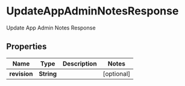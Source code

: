 

# UpdateAppAdminNotesResponse

Update App Admin Notes Response

## Properties

| Name | Type | Description | Notes |
|------------ | ------------- | ------------- | -------------|
|**revision** | **String** |  |  [optional] |



